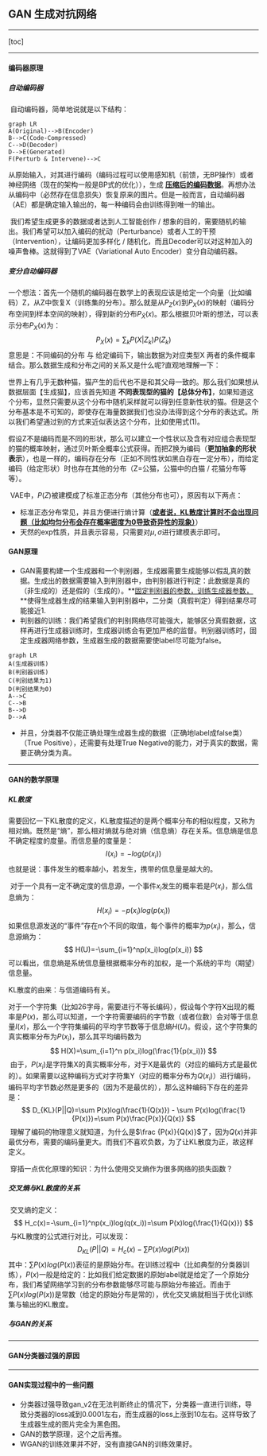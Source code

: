 ## GAN 生成对抗网络

---

[toc]

---

#### 编码器原理

##### 自动编码器

​		自动编码器，简单地说就是以下结构：

``` mermaid
graph LR
A(Original)-->B(Encoder)
B-->C(Code-Compressed)
C-->D(Decoder)
D-->E(Generated)
F(Perturb & Intervene)-->C
```

​		从原始输入，对其进行编码（编码过程可以使用感知机（前馈，无BP操作）或者神经网络（现在的架构一般是BP式的优化）），生成 **<u>压缩后的编码数据</u>**。再想办法从编码中（必然存在信息损失）恢复原来的图片。但是一般而言，自动编码器（AE）都是确定输入输出的，每一种编码会由训练得到唯一的输出。

​		我们希望生成更多的数据或者达到人工智能创作 / 想象的目的，需要随机的输出。我们希望可以加入编码的扰动（Perturbance）或者人工的干预（Intervention），让编码更加多样化 / 随机化，而且Decoder可以对这种加入的噪声鲁棒。这就得到了VAE（Variational Auto Encoder）变分自动编码器。

##### 变分自动编码器

​		一个想法：首先一个随机的编码器在数学上的表现应该是给定一个向量（比如编码）Z，从Z中恢复X（训练集的分布）。那么就是从$P_Z(x)$到$P_X(x)$的映射（编码分布空间到样本空间的映射），得到新的分布$P_{\hat X}(x)$。那么根据贝叶斯的想法，可以表示分布$P_X(x)$为：
$$
P_X(x)=\sum_kP(X|Z_k)P(Z_k)
$$
​		意思是：不同编码的分布 与 给定编码下，输出数据为对应类型X 两者的条件概率结合。那么数据生成和分布之间的关系又是什么呢?直观地理解一下：

​		世界上有几乎无数种猫，猫产生的后代也不是和其父母一致的。那么我们如果想从数据层面【生成猫】，应该首先知道 **不同表现型的猫的【总体分布】**，如果知道这个分布，显然只需要从这个分布中随机采样就可以得到任意新性状的猫。但是这个分布基本是不可知的，即使存在海量数据我们也没办法得到这个分布的表达式。所以我们希望通过别的方式来近似表达这个分布，比如使用式(1)。

​		假设Z不是编码而是不同的形状，那么可以建立一个性状以及含有对应组合表现型的猫的概率映射，通过贝叶斯全概率公式获得。而把Z换为编码（**更加抽象的形状表示**），也是一样的，编码存在分布（正如不同性状如黑白存在一定分布），而给定编码（给定形状）时也存在其他的分布（Z=公猫，公猫中的白猫 / 花猫分布等等）。

​		VAE中，$P(Z)$被建模成了标准正态分布（其他分布也可），原因有以下两点：

- 标准正态分布常见，并且方便进行熵计算（**<u>或者说，KL散度计算时不会出现问题（比如均匀分布会存在概率密度为0导致奇异性的现象）</u>**）
- 天然的exp性质，并且表示容易，只需要对$\mu,\sigma$进行建模表示即可。

#### GAN原理

- GAN需要构建一个生成器和一个判别器，生成器需要生成能够以假乱真的数据。生成出的数据需要输入到判别器中，由判别器进行判定：此数据是真的（非生成的）还是假的（生成的）。**<u>固定判别器的参数，训练生成器参数，</u>**使得生成器生成的结果输入到判别器中，二分类（真假判定）得到结果尽可能接近1.
- 判别器的训练：我们希望我们的判别网络尽可能强大，能够区分真假数据，这样再进行生成器训练时，生成器训练会有更加严格的监督。判别器训练时，固定生成器网络参数，生成器生成的数据需要使label尽可能为false。

``` mermaid
graph LR
A(生成器训练)
B(判别器训练)
C(判别结果为1)
D(判别结果为0)
A-->C
C-->B
B-->D
D-->A

```

- 并且，分类器不仅能正确处理生成器生成的数据（正确地label成false类）（True Positive），还需要有处理True Negative的能力，对于真实的数据，需要正确分类为真。

---

#### GAN的数学原理

##### KL散度

​		需要回忆一下KL散度的定义，KL散度描述的是两个概率分布的相似程度，又称为相对熵。既然是“熵”，那么相对熵就与绝对熵（信息熵）存在关系。信息熵是信息不确定程度的度量。而信息量的度量是：
$$
I(x_i)=-log(p(x_i))
$$
​		也就是说：事件发生的概率越小，若发生，携带的信息量是越大的。

​		对于一个具有一定不确定度的信息源，一个事件$x_i$发生的概率若是$P(x_i)$，那么信息熵为：
$$
H(x_i)=-p(x_i)log(p(x_i))
$$
​		如果信息源发送的“事件”存在n个不同的取值，每个事件的概率为$p(x_i)$，那么，信息源熵为：
$$
H(U)=-\sum_{i=1}^np(x_i)log(p(x_i))
$$
​		可以看出，信息熵是系统信息量根据概率分布的加权，是一个系统的平均（期望）信息量。

KL散度的由来：与信道编码有关。

​		对于一个字符集（比如26字母，需要进行不等长编码），假设每个字符X出现的概率是$P(x)$，那么可以知道，一个字符需要编码的字节数（或者位数）会对等于信息量$I(x)$，那么一个字符集编码的平均字节数等于信息熵$H(U)$。假设，这个字符集的真实概率分布为$P(x_i)$，那么其平均编码数为
$$
H(X)=\sum_{i=1}^n p(x_i)log(\frac{1}{p(x_i)})
$$
​		由于，$P(x_i)$是字符集X的真实概率分布，对于X是最优的（对应的编码方式是最优的）。如果需要以这种编码方式对字符集Y（对应的概率分布为$Q(x_i)$）进行编码，编码平均字节数必然是更多的（因为不是最优的），那么这种编码下存在的差异是：
$$
D_{KL}(P||Q)=\sum P(x)log(\frac{1}{Q(x)}) - \sum P(x)log(\frac{1}{P(x)})=\sum P(x)\frac{P(x)}{Q(x)}
$$
​		理解了编码的物理意义就知道，为什么是$\frac {P(x)}{Q(x)}$了，因为$Q(x)$并非最优分布，需要的编码量更大。而我们不喜欢负数，为了让KL散度为正，故这样定义。

​		穿插一点优化原理的知识：为什么使用交叉熵作为很多网络的损失函数？

##### 交叉熵与KL散度的关系

​		交叉熵的定义：
$$
H_c(x)=-\sum_{i=1}^np(x_i)log(q(x_i))=\sum P(x)log(\frac{1}{Q(x)})
$$
​		与KL散度的公式进行对比，可以发现：
$$
D_{KL}(P||Q)=H_c(x)-\sum P(x)log(P(x))
$$
​		其中：$\sum P(x)log(P(x))$表征的是原始分布。在训练过程中（比如典型的分类器训练），$P(x)$一般是给定的：比如我们给定数据的原始label就是给定了一个原始分布，我们希望网络学习到的分布参数能够尽可能与原始分布接近。而由于$\sum P(x)log(P(x))$是常数（给定的原始分布是常的），优化交叉熵就相当于优化训练集与输出的KL散度。

##### 与GAN的关系

---

#### GAN分类器过强的原因



---

#### GAN实现过程中的一些问题

- 分类器过强导致gan_v2在无法判断终止的情况下，分类器一直进行训练，导致分类器的loss减到0.0001左右，而生成器的loss上涨到10左右。这样导致了生成器生成的图片完全为黑色图。
- GAN的数学原理，这个之后再推。
- WGAN的训练效果并不好，没有直接GAN的训练效果好。

